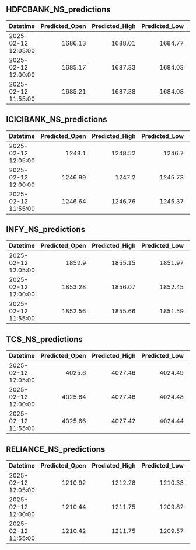 ## HDFCBANK_NS_predictions
| Datetime            |   Predicted_Open |   Predicted_High |   Predicted_Low |   Predicted_Close |   Predicted_Volume |
|:--------------------|-----------------:|-----------------:|----------------:|------------------:|-------------------:|
| 2025-02-12 12:05:00 |          1686.13 |          1688.01 |         1684.77 |           1686.77 |            83769.8 |
| 2025-02-12 12:00:00 |          1685.17 |          1687.33 |         1684.03 |           1686.32 |            74144   |
| 2025-02-12 11:55:00 |          1685.21 |          1687.38 |         1684.08 |           1686.54 |            73683.5 |

## ICICIBANK_NS_predictions
| Datetime            |   Predicted_Open |   Predicted_High |   Predicted_Low |   Predicted_Close |   Predicted_Volume |
|:--------------------|-----------------:|-----------------:|----------------:|------------------:|-------------------:|
| 2025-02-12 12:05:00 |          1248.1  |          1248.52 |         1246.7  |           1247.84 |           109379   |
| 2025-02-12 12:00:00 |          1246.99 |          1247.2  |         1245.73 |           1246.72 |            70457.2 |
| 2025-02-12 11:55:00 |          1246.64 |          1246.76 |         1245.37 |           1246.33 |            67356.5 |

## INFY_NS_predictions
| Datetime            |   Predicted_Open |   Predicted_High |   Predicted_Low |   Predicted_Close |   Predicted_Volume |
|:--------------------|-----------------:|-----------------:|----------------:|------------------:|-------------------:|
| 2025-02-12 12:05:00 |          1852.9  |          1855.15 |         1851.97 |           1853.36 |            42082.4 |
| 2025-02-12 12:00:00 |          1853.28 |          1856.07 |         1852.45 |           1853.65 |            34884.5 |
| 2025-02-12 11:55:00 |          1852.56 |          1855.66 |         1851.59 |           1852.6  |            33800.6 |

## TCS_NS_predictions
| Datetime            |   Predicted_Open |   Predicted_High |   Predicted_Low |   Predicted_Close |   Predicted_Volume |
|:--------------------|-----------------:|-----------------:|----------------:|------------------:|-------------------:|
| 2025-02-12 12:05:00 |          4025.6  |          4027.46 |         4024.49 |           4028.85 |            29426.3 |
| 2025-02-12 12:00:00 |          4025.64 |          4027.46 |         4024.48 |           4028.87 |            29483.9 |
| 2025-02-12 11:55:00 |          4025.66 |          4027.42 |         4024.44 |           4028.89 |            29717.4 |

## RELIANCE_NS_predictions
| Datetime            |   Predicted_Open |   Predicted_High |   Predicted_Low |   Predicted_Close |   Predicted_Volume |
|:--------------------|-----------------:|-----------------:|----------------:|------------------:|-------------------:|
| 2025-02-12 12:05:00 |          1210.92 |          1212.28 |         1210.33 |           1212.11 |             136050 |
| 2025-02-12 12:00:00 |          1210.44 |          1211.75 |         1209.82 |           1211.12 |             114758 |
| 2025-02-12 11:55:00 |          1210.42 |          1211.75 |         1209.57 |           1210.57 |             101468 |

